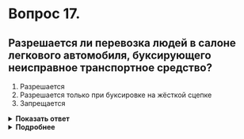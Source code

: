 # Вопрос 17.

## Разрешается ли перевозка людей в салоне легкового автомобиля, буксирующего неисправное транспортное средство?

1. Разрешается
2. Разрешается только при буксировке на жёсткой сцепке
3. Запрещается

<details>
<summary><b>Показать ответ</b></summary>
Правильный ответ: 1
</details>
<details>
<summary><b>Подробнее</b></summary>
Пунктом 20.2 ПДД перевозка людей в салоне легкового автомобиля, буксирующего неисправное транспортное средство не запрещается, т. е. – разрешается.
</details>